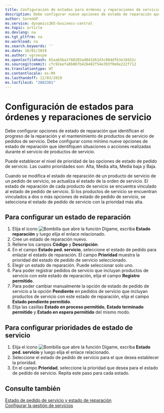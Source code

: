 ```yaml
---
title: Configuración de estados para órdenes y reparaciones de servicio | Documentos de Microsoft
description: Debe configurar nueve opciones de estado de reparación que identifican el progreso de la reparación y el mantenimiento de productos de servicio de pedidos de servicio.
author: SorenGP
ms.service: dynamics365-business-central
ms.topic: article
ms.devlang: na
ms.tgt_pltfrm: na
ms.workload: na
ms.search.keywords: ''
ms.date: 10/01/2019
ms.author: sgroespe
ms.openlocfilehash: 65aab5ba1f88285ad843261d3c804dfb3e18432c
ms.sourcegitcommit: cfc92eefa8b06fb426482f54e393f0e6e222f712
ms.translationtype: HT
ms.contentlocale: es-MX
ms.lasthandoff: 12/03/2019
ms.locfileid: "2882361"
---
```

# <a name="set-up-statuses-for-service-orders-and-repairs"></a>Configuración de estados para órdenes y reparaciones de servicio
Debe configurar opciones de estado de reparación que identifican el progreso de la reparación y el mantenimiento de productos de servicio de pedidos de servicio. Debe configurar como mínimo nueve opciones de estado de reparación que identifiquen situaciones o acciones realizadas durante el servicio de productos de servicio.  

Puede establecer el nivel de prioridad de las opciones de estado de pedido de servicio. Las cuatro prioridades son: Alta, Media alta, Media baja y Baja.  

Cuando se modifica el estado de reparación de un producto de servicio de un pedido de servicio, se actualiza el estado de la orden de servicio. El estado de reparación de cada producto de servicio se encuentra vinculado al estado de pedido de servicio. Si los productos de servicio se encuentran vinculados a dos o más opciones de estado de pedido de servicio, se selecciona el estado de pedido de servicio con la prioridad más alta.  

## <a name="to-set-up-a-repair-status"></a>Para configurar un estado de reparación  
1. Elija el icono ![Bombilla que abre la función Dígame](media/ui-search/search_small.png "Dígame qué desea hacer"), escriba **Estado reparación** y luego elija el enlace relacionado.
2. Cree un estado de reparación nuevo.  
3. Rellene los campos **Código** y **Descripción**.  
4. En el campo **Estado ped. servicio**, seleccione el estado de pedido para enlazar el estado de reparación. El campo **Prioridad** muestra la prioridad del estado de pedido de servicio seleccionado.  
5. Elegir un estado de reparación. Puede seleccionar solo uno.  
6. Para poder registrar pedidos de servicio que incluyan productos de servicio con este estado de reparación, elija el campo **Registro permitido**.  
7. Para poder cambiar manualmente la opción de estado de pedido de servicio a la opción **Pendiente** en pedidos de servicio que incluyan productos de servicio con este estado de reparación, elija el campo **Estado pendiente permitido**.  
8. Elija las casillas **Estado en proceso permitido**, **Estado terminado permitido** y **Estado en espera permitido** del mismo modo.
  
## <a name="to-set-up-service-status-priorities"></a>Para configurar prioridades de estado de servicio  
1. Elija el icono ![Bombilla que abre la función Dígame](media/ui-search/search_small.png "Dígame qué desea hacer"), escriba **Estado ped. servicio** y luego elija el enlace relacionado.  
2. Seleccione el estado de pedido de servicio para el que desea establecer la prioridad.  
3. En el campo **Prioridad**, seleccione la prioridad que desea para el estado de pedido de servicio. Repita este paso para cada estado.  

## <a name="see-also"></a>Consulte también  
[Estado de pedido de servicio y estado de reparación](service-service-order-status-and-repair-status.md)  
[Configurar la gestión de servicios](service-setup-service.md)  
